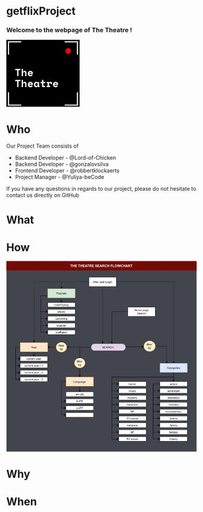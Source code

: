 # getflixProject

### Welcome to the webpage of The Theatre !

![Logo](source\pictures\Logo.png)

# Who

Our Project Team consists of
* Backend Developer - @Lord-of-Chicken
* Backend Developer - @gonzalovsilva
* Frontend Developer - @robbertklockaerts
* Project Manager - @Yuliya-beCode

If you have any questions in regards to our project, please do not hesitate to contact us directly on GitHub

# What


# How
![search_flowchart_dark](source/pictures/search_flowchart_dark.jpg)

# Why

# When


